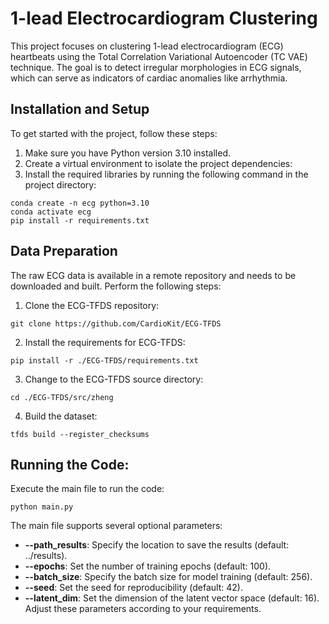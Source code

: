 # 1-lead Electrocardiogram Clustering

This project focuses on clustering 1-lead electrocardiogram (ECG) heartbeats using the Total Correlation Variational Autoencoder (TC VAE) technique.
The goal is to detect irregular morphologies in ECG signals, which can serve as indicators of cardiac anomalies like arrhythmia.

## Installation and Setup

To get started with the project, follow these steps:

1. Make sure you have Python version 3.10 installed.
2. Create a virtual environment to isolate the project dependencies:
3. Install the required libraries by running the following command in the project directory:
````
conda create -n ecg python=3.10
conda activate ecg
pip install -r requirements.txt
````

## Data Preparation

The raw ECG data is available in a remote repository and needs to be downloaded and built.
Perform the following steps:

1. Clone the ECG-TFDS repository:
```
git clone https://github.com/CardioKit/ECG-TFDS
```
2. Install the requirements for ECG-TFDS:
```
pip install -r ./ECG-TFDS/requirements.txt
```
3. Change to the ECG-TFDS source directory:
```
cd ./ECG-TFDS/src/zheng
```
4. Build the dataset:
```
tfds build --register_checksums
```

## Running the Code:

Execute the main file to run the code:

```
python main.py 
```
The main file supports several optional parameters:

- **--path_results**: Specify the location to save the results (default: ../results).
- **--epochs**: Set the number of training epochs (default: 100).
- **--batch_size**: Specify the batch size for model training (default: 256).
- **--seed**: Set the seed for reproducibility (default: 42).
- **--latent_dim**: Set the dimension of the latent vector space (default: 16).
Adjust these parameters according to your requirements.